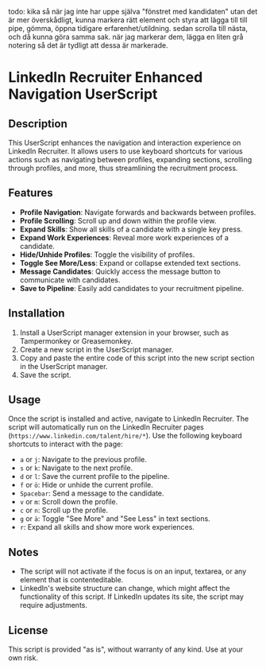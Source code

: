 todo:
  kika så när jag inte har uppe själva "fönstret med kandidaten" utan det är mer överskådligt, kunna markera rätt element och styra att lägga till till pipe, gömma, öppna tidigare erfarenhet/utildning.
  sedan scrolla till nästa, och då kunna göra samma sak.
  när jag markerar dem, lägga en liten grå notering så det är tydligt att dessa är markerade.


# LinkedIn Recruiter Enhanced Navigation UserScript

## Description

This UserScript enhances the navigation and interaction experience on LinkedIn Recruiter. It allows users to use keyboard shortcuts for various actions such as navigating between profiles, expanding sections, scrolling through profiles, and more, thus streamlining the recruitment process.

## Features

- **Profile Navigation**: Navigate forwards and backwards between profiles.
- **Profile Scrolling**: Scroll up and down within the profile view.
- **Expand Skills**: Show all skills of a candidate with a single key press.
- **Expand Work Experiences**: Reveal more work experiences of a candidate.
- **Hide/Unhide Profiles**: Toggle the visibility of profiles.
- **Toggle See More/Less**: Expand or collapse extended text sections.
- **Message Candidates**: Quickly access the message button to communicate with candidates.
- **Save to Pipeline**: Easily add candidates to your recruitment pipeline.

## Installation

1. Install a UserScript manager extension in your browser, such as Tampermonkey or Greasemonkey.
2. Create a new script in the UserScript manager.
3. Copy and paste the entire code of this script into the new script section in the UserScript manager.
4. Save the script.

## Usage

Once the script is installed and active, navigate to LinkedIn Recruiter. The script will automatically run on the LinkedIn Recruiter pages (`https://www.linkedin.com/talent/hire/*`). Use the following keyboard shortcuts to interact with the page:

- `a` or `j`: Navigate to the previous profile.
- `s` or `k`: Navigate to the next profile.
- `d` or `l`: Save the current profile to the pipeline.
- `f` or `ö`: Hide or unhide the current profile.
- `Spacebar`: Send a message to the candidate.
- `v` or `m`: Scroll down the profile.
- `c` or `n`: Scroll up the profile.
- `g` or `ä`: Toggle "See More" and "See Less" in text sections.
- `r`: Expand all skills and show more work experiences.

## Notes

- The script will not activate if the focus is on an input, textarea, or any element that is contenteditable.
- LinkedIn's website structure can change, which might affect the functionality of this script. If LinkedIn updates its site, the script may require adjustments.

## License

This script is provided "as is", without warranty of any kind. Use at your own risk.

